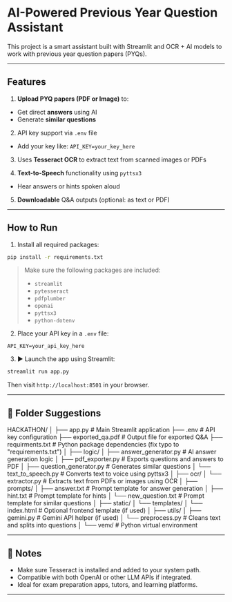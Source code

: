 
#  AI-Powered Previous Year Question Assistant

This project is a smart assistant built with Streamlit and OCR + AI models to work with previous year question papers (PYQs).

---

##  Features

1.  **Upload PYQ papers (PDF or Image)** to:
   - Get direct **answers** using AI
   - Generate **similar questions**

2.  API key support via `.env` file  
   - Add your key like: `API_KEY=your_key_here`

3.  Uses **Tesseract OCR** to extract text from scanned images or PDFs

4.  **Text-to-Speech** functionality using `pyttsx3`  
   - Hear answers or hints spoken aloud

5.  **Downloadable** Q&A outputs (optional: as text or PDF)

---

##  How to Run

1.  Install all required packages:

```bash
pip install -r requirements.txt
```

> Make sure the following packages are included:
> - `streamlit`
> - `pytesseract`
> - `pdfplumber`
> - `openai`
> - `pyttsx3`
> - `python-dotenv`

2. Place your API key in a `.env` file:

```
API_KEY=your_api_key_here
```

3. ▶ Launch the app using Streamlit:

```bash
streamlit run app.py
```

Then visit `http://localhost:8501` in your browser.

---

## 📁 Folder Suggestions

HACKATHON/
│
├── app.py                        # Main Streamlit application
├── .env                          # API key configuration
├── exported_qa.pdf               # Output file for exported Q&A
├── requirments.txt               # Python package dependencies (fix typo to "requirements.txt")
│
├── logic/
│   ├── answer_generator.py       # AI answer generation logic
│   ├── pdf_exporter.py           # Exports questions and answers to PDF
│   ├── question_generator.py     # Generates similar questions
│   └── text_to_speech.py         # Converts text to voice using pyttsx3
│
├── ocr/
│   └── extractor.py              # Extracts text from PDFs or images using OCR
│
├── prompts/
│   ├── answer.txt                # Prompt template for answer generation
│   ├── hint.txt                  # Prompt template for hints
│   └── new_question.txt          # Prompt template for similar questions
│
├── static/
│   └── templates/
│       └── index.html            # Optional frontend template (if used)
│
├── utils/
│   ├── gemini.py                 # Gemini API helper (if used)
│   └── preprocess.py             # Cleans text and splits into questions
│
└── venv/                         # Python virtual environment

---



## 💬 Notes

- Make sure Tesseract is installed and added to your system path.
- Compatible with both OpenAI or other LLM APIs if integrated.
- Ideal for exam preparation apps, tutors, and learning platforms.

---


